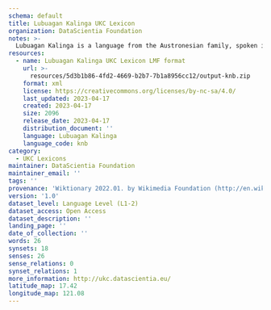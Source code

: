 ```yaml
---
schema: default
title: Lubuagan Kalinga UKC Lexicon
organization: DataScientia Foundation
notes: >-
  Lubuagan Kalinga is a language from the Austronesian family, spoken in Oceania. The UKC Lexicon of Lubuagan Kalinga is represented as a lexico-semantic network. It consists of words, word senses, synsets, as well as sense-level and synset-level relationships.
resources:
  - name: Lubuagan Kalinga UKC Lexicon LMF format
    url: >-
      resources/5d3b1b86-4fd2-4669-b2b7-7b1a8956cc12/output-knb.zip
    format: xml
    license: https://creativecommons.org/licenses/by-nc-sa/4.0/
    last_updated: 2023-04-17
    created: 2023-04-17
    size: 2096
    release_date: 2023-04-17
    distribution_document: ''
    language: Lubuagan Kalinga
    language_code: knb
category:
  - UKC Lexicons
maintainer: DataScientia Foundation
maintainer_email: ''
tags: ''
provenance: 'Wiktionary 2022.01. by Wikimedia Foundation (http://en.wiktionary.org); Princeton WordNet 2.1 by Princeton University (https://wordnet.princeton.edu)'
version: '1.0'
dataset_level: Language Level (L1-2)
dataset_access: Open Access
dataset_description: ''
landing_page: ''
date_of_collection: ''
words: 26
synsets: 18
senses: 26
sense_relations: 0
synset_relations: 1
more_information: http://ukc.datascientia.eu/
latitude_map: 17.42
longitude_map: 121.08
---
```


